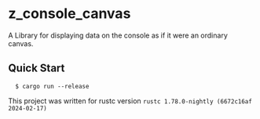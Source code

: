 # z_console_canvas


A Library for displaying data on the console as if it were an ordinary<br>
canvas.<br>

## Quick Start
```console
  $ cargo run --release
```

This project was written for rustc version `rustc 1.78.0-nightly (6672c16af 2024-02-17)`

